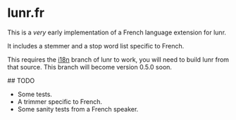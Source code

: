 # lunr.fr

This is a _very_ early implementation of a French language extension for lunr.

It includes a stemmer and a stop word list specific to French.

This requires the [i18n](https://github.com/olivernn/lunr.js/tree/i18n) branch of lunr to work, you will need to build lunr from that source. This branch will become version 0.5.0 soon.

## TODO

* Some tests.
* A trimmer specific to French.
* Some sanity tests from a French speaker.

